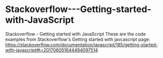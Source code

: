 # Stackoverflow---Getting-started-with-JavaScript
Stackoverflow - Getting started with JavaScript
These are the code examples from Stackoverflow's Getting started with javcascript page:
https://stackoverflow.com/documentation/javascript/185/getting-started-with-javascript#t=201706051644494097514
